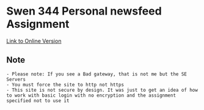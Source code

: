 # Swen 344 Personal newsfeed Assignment

[Link to Online Version](http://www.se.rit.edu/~mxs7353/feed/index.php)

## Note
    - Please note: If you see a Bad gateway, that is not me but the SE Servers
    - You must force the site to http not https
    - This site is not secure by design. It was just to get an idea of how to work with basic login with no encryption and the assignment specified not to use it
